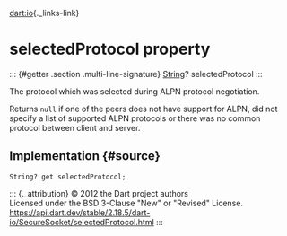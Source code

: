 [dart:io](../../dart-io/dart-io-library){._links-link}

selectedProtocol property
=========================

::: {#getter .section .multi-line-signature}
[String](../../dart-core/string-class)? selectedProtocol
:::

The protocol which was selected during ALPN protocol negotiation.

Returns `null` if one of the peers does not have support for ALPN, did
not specify a list of supported ALPN protocols or there was no common
protocol between client and server.

Implementation {#source}
--------------

``` {.language-dart data-language="dart"}
String? get selectedProtocol;
```

::: {._attribution}
© 2012 the Dart project authors\
Licensed under the BSD 3-Clause \"New\" or \"Revised\" License.\
<https://api.dart.dev/stable/2.18.5/dart-io/SecureSocket/selectedProtocol.html>
:::
